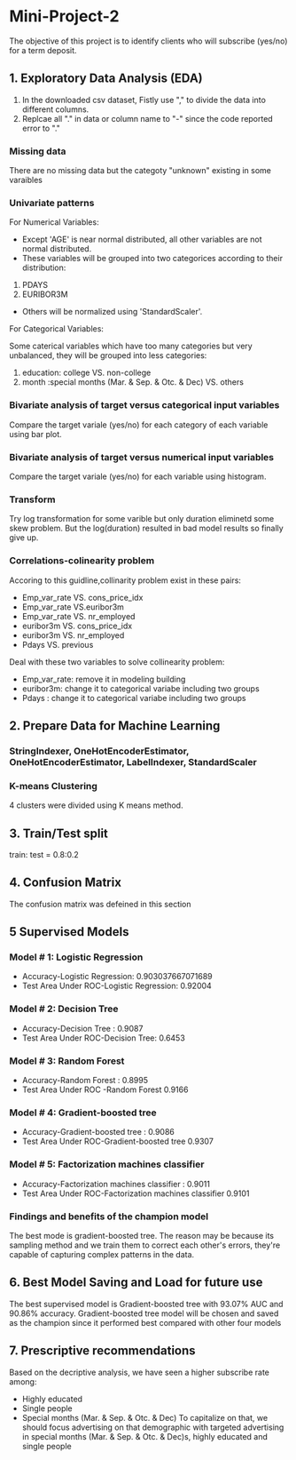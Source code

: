 # Mini-Project-2
The objective of this project is to identify clients who will subscribe (yes/no) for a term deposit.
## 1. Exploratory Data Analysis (EDA)
1. In the downloaded csv dataset, Fistly use "," to divide the data into different columns.
2. Replcae all "." in data or column name to "-" since the code reported error to "."
###  Missing data
There are no missing data but the categoty "unknown" existing in some varaibles
### Univariate patterns
For Numerical Variables: 
* Except 'AGE' is near normal distributed, all other variables are not normal distributed.
* These variables will be grouped into two categorices according to their distribution:
1. PDAYS
2. EURIBOR3M
* Others will be normalized using 'StandardScaler'.

For Categorical Variables:

Some caterical variables which have too many categories but very unbalanced, they will be grouped into less categories:
1. education: college VS. non-college
2. month :special months (Mar. & Sep. & Otc. & Dec) VS. others
### Bivariate analysis of target versus categorical input variables
Compare the target variale (yes/no) for each category of each variable using bar plot.
### Bivariate analysis of target versus numerical input variables
Compare the target variale (yes/no) for each variable using histogram.

### Transform
Try log transformation for some varible but only duration eliminetd some skew problem. But the log(duration) resulted in bad model results so finally give up.
### Correlations-colinearity problem
Accoring to this guidline,collinarity problem exist in these pairs:
* Emp_var_rate VS. cons_price_idx
* Emp_var_rate VS.euribor3m
* Emp_var_rate VS. nr_employed
* euribor3m VS. cons_price_idx
* euribor3m VS. nr_employed
* Pdays VS. previous

Deal with these two variables to solve collinearity problem:
* Emp_var_rate: remove it in modeling building
* euribor3m: change it to categorical variabe including two groups
* Pdays : change it to categorical variabe including two groups 


## 2. Prepare Data for Machine Learning
### StringIndexer, OneHotEncoderEstimator, OneHotEncoderEstimator, LabelIndexer, StandardScaler
### K-means Clustering
4 clusters were divided using K means method.
## 3. Train/Test split
train: test = 0.8:0.2
## 4. Confusion Matrix
The confusion matrix was defeined in this section
## 5 Supervised Models
### Model # 1: Logistic Regression
* Accuracy-Logistic Regression:  0.903037667071689
* Test Area Under ROC-Logistic Regression: 0.92004
### Model # 2: Decision Tree
 * Accuracy-Decision Tree :   0.9087
 * Test Area Under ROC-Decision Tree: 0.6453
### Model # 3: Random Forest
* Accuracy-Random Forest :  0.8995
* Test Area Under ROC -Random Forest 0.9166
### Model # 4: Gradient-boosted tree
* Accuracy-Gradient-boosted tree :  0.9086
* Test Area Under ROC-Gradient-boosted tree 0.9307
###  Model # 5: Factorization machines classifier
* Accuracy-Factorization machines classifier :  0.9011
* Test Area Under ROC-Factorization machines classifier 0.9101
### Findings and benefits of the champion model
The best mode is gradient-boosted tree. The reason may be because its sampling method and we train them to correct each other's errors, they're capable of capturing complex patterns in the data.
## 6. Best Model Saving and Load for future use
The best supervised model is Gradient-boosted tree with 93.07% AUC and 90.86% accuracy.
Gradient-boosted tree model will be chosen and saved as the champion since it performed best compared with other four models
## 7. Prescriptive recommendations
Based on the decriptive analysis, we have seen a higher subscribe rate among:

* Highly educated
* Single people
* Special months (Mar. & Sep. & Otc. & Dec)
To capitalize on that, we should focus advertising on that demographic with targeted advertising in special months (Mar. & Sep. & Otc. & Dec)s, highly educated and single people
